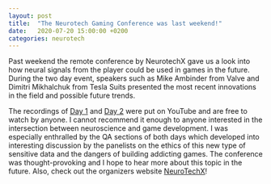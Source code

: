 ```yaml
---
layout: post
title:  "The Neurotech Gaming Conference was last weekend!"
date:   2020-07-20 15:00:00 +0200
categories: neurotech
---
```

Past weekend the remote conference by NeurotechX gave us a look into how neural signals from the player could be used in games in the future. During the two day event, speakers such as Mike Ambinder from Valve and Dimitri Mikhalchuk from Tesla Suits presented the most recent innovations in the field and possible future trends. 

The recordings of [Day 1](https://www.youtube.com/watch?v=gvjzPUtD2WY&t) and [Day 2](https://www.youtube.com/watch?v=odkUcf-q8s0&t) were put on YouTube and are free to watch by anyone. I cannot recommend it enough to anyone interested in the intersection between neuroscience and game development. I was especially enthralled by the QA sections of both days which developed into interesting discussion by the panelists on the ethics of this new type of sensitive data and the dangers of building addicting games. The conference was thought-provoking and I hope to hear more about this topic in the future. Also, check out the organizers website [NeuroTechX](https://neurotechx.com/)!

